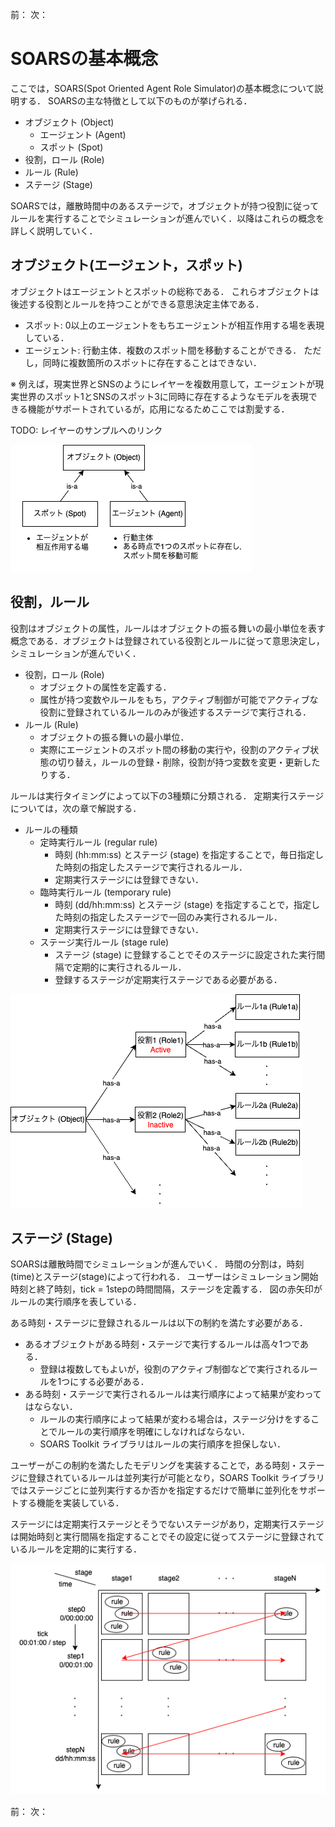 前：
次：

# SOARSの基本概念 <!-- omit in toc -->

ここでは，SOARS(Spot Oriented Agent Role Simulator)の基本概念について説明する．
SOARSの主な特徴として以下のものが挙げられる．

- オブジェクト (Object)
  - エージェント (Agent)
  - スポット (Spot)
- 役割，ロール (Role)
- ルール (Rule)
- ステージ (Stage)

SOARSでは，離散時間中のあるステージで，オブジェクトが持つ役割に従ってルールを実行することでシミュレーションが進んでいく．以降はこれらの概念を詳しく説明していく．

## オブジェクト(エージェント，スポット)

オブジェクトはエージェントとスポットの総称である．
これらオブジェクトは後述する役割とルールを持つことができる意思決定主体である．

- スポット: 0以上のエージェントをもちエージェントが相互作用する場を表現している．
- エージェント: 行動主体．複数のスポット間を移動することができる．
ただし，同時に複数箇所のスポットに存在することはできない．

※ 例えば，現実世界とSNSのようにレイヤーを複数用意して，エージェントが現実世界のスポット1とSNSのスポット3に同時に存在するようなモデルを表現できる機能がサポートされているが，応用になるためここでは割愛する．

TODO: レイヤーのサンプルへのリンク

![オブジェクトの関係図](figure/object_explanation.png)

## 役割，ルール

役割はオブジェクトの属性，ルールはオブジェクトの振る舞いの最小単位を表す概念である．オブジェクトは登録されている役割とルールに従って意思決定し，シミュレーションが進んでいく．

- 役割，ロール (Role)
  - オブジェクトの属性を定義する．
  - 属性が持つ変数やルールをもち，アクティブ制御が可能でアクティブな役割に登録されているルールのみが後述するステージで実行される．
- ルール (Rule)
  - オブジェクトの振る舞いの最小単位．
  - 実際にエージェントのスポット間の移動の実行や，役割のアクティブ状態の切り替え，ルールの登録・削除，役割が持つ変数を変更・更新したりする．

ルールは実行タイミングによって以下の3種類に分類される．
定期実行ステージについては，次の章で解説する．

- ルールの種類
  - 定時実行ルール (regular rule)
    - 時刻 (hh:mm:ss) とステージ (stage) を指定することで，毎日指定した時刻の指定したステージで実行されるルール．
    - 定期実行ステージには登録できない．
  - 臨時実行ルール (temporary rule)
    - 時刻 (dd/hh:mm:ss) とステージ (stage) を指定することで，指定した時刻の指定したステージで一回のみ実行されるルール．
    - 定期実行ステージには登録できない．
  - ステージ実行ルール (stage rule)
    - ステージ (stage) に登録することでそのステージに設定された実行間隔で定期的に実行されるルール．
    - 登録するステージが定期実行ステージである必要がある．

![役割とルールの概念図](figure/role.png)

## ステージ (Stage)

SOARSは離散時間でシミュレーションが進んでいく．
時間の分割は，時刻(time)とステージ(stage)によって行われる．
ユーザーはシミュレーション開始時刻と終了時刻，tick = 1stepの時間間隔，ステージを定義する．
図の赤矢印がルールの実行順序を表している．

ある時刻・ステージに登録されるルールは以下の制約を満たす必要がある．

- あるオブジェクトがある時刻・ステージで実行するルールは高々1つである．
  - 登録は複数してもよいが，役割のアクティブ制御などで実行されるルールを1つにする必要がある．
- ある時刻・ステージで実行されるルールは実行順序によって結果が変わってはならない．
  - ルールの実行順序によって結果が変わる場合は，ステージ分けをすることでルールの実行順序を明確にしなければならない．
  - SOARS Toolkit ライブラリはルールの実行順序を担保しない．

ユーザーがこの制約を満たしたモデリングを実装することで，ある時刻・ステージに登録されているルールは並列実行が可能となり，SOARS Toolkit ライブラリではステージごとに並列実行するか否かを指定するだけで簡単に並列化をサポートする機能を実装している．

ステージには定期実行ステージとそうでないステージがあり，定期実行ステージは開始時刻と実行間隔を指定することでその設定に従ってステージに登録されているルールを定期的に実行する．

![ステージの概念図](figure/stage.png)

前：
次：
